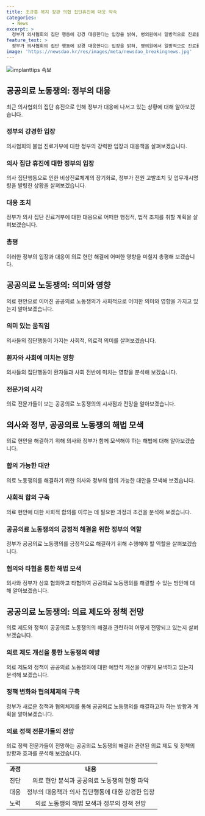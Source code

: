 ```yaml
---
title: 조규홍 복지 장관 의협 집단휴진에 대응 약속
categories:
  - News
excerpt: >
  정부가 의사협회의 집단 행동에 강경 대응한다는 입장을 밝혀, 병의원에서 일방적으로 진료를 취소할 경우 전원 고발조치를 취할 방침이다. 보건복지부 장관은 집단 진료거부를 법률에 위배되는 것으로 지적하며, 건설적 대화와 합리적 토론을 통해 문제를 해결해야 한다고 강조했다. 또한 정부는 의료기관에 대한 엄정한 조치를 취할 예정이며, 불법 집단 진료거부에 대한 강력한 대응과 경찰 수사를 통한 조치를 검토 중이다. 또한 비상진료체계를 강화하고, 의료 이용에 불편을 초래하는 경우 의협에 대한 조치도 검토 중이다.
feature_text: >
  정부가 의사협회의 집단 행동에 강경 대응한다는 입장을 밝혀, 병의원에서 일방적으로 진료를 취소할 경우 전원 고발조치를 취할 방침이다. 보건복지부 장관은 집단 진료거부를 법률에 위배되는 것으로 지적하며, 건설적 대화와 합리적 토론을 통해 문제를 해결해야 한다고 강조했다. 또한 정부는 의료기관에 대한 엄정한 조치를 취할 예정이며, 불법 집단 진료거부에 대한 강력한 대응과 경찰 수사를 통한 조치를 검토 중이다. 또한 비상진료체계를 강화하고, 의료 이용에 불편을 초래하는 경우 의협에 대한 조치도 검토 중이다.
image: 'https://newsdao.kr/res/images/meta/newsdao_breakingnews.jpg'
---
```


<p><img src="https://newsdao.kr/res/images/meta/newsdao_breakingnews.jpg" alt="implanttips 속보" /></p>

<h2 data-ke-size="size26">공공의료 노동쟁의: 정부의 대응</h2>

<p data-ke-size="size16">최근 의사협회의 집단 휴진으로 인해 정부가 대응에 나서고 있는 상황에 대해 알아보겠습니다.</p>

<h3>정부의 강경한 입장</h3>

<p data-ke-size="size16">의사협회의 불법 진료거부에 대한 정부의 강력한 입장과 대응책을 살펴보겠습니다.</p>

<h3>의사 집단 휴진에 대한 정부의 입장</h3>

<p data-ke-size="size16">의사 집단행동으로 인한 비상진료체계의 장기화로, 정부가 전원 고발조치 및 업무개시명령을 발령한 상황을 살펴보겠습니다.</p>

<h3>대응 조치</h3>

<p data-ke-size="size16">정부가 의사 집단 진료거부에 대한 대응으로 어떠한 행정적, 법적 조치를 취할 계획을 살펴보겠습니다.</p>

<h3>총평</h3>

<p data-ke-size="size16">이러한 정부의 입장과 대응이 의료 현안 해결에 어떠한 영향을 미칠지 총평해 보겠습니다.</p>

<h2 data-ke-size="size26">공공의료 노동쟁의: 의미와 영향</h2>

<p data-ke-size="size16">의료 현안으로 이어진 공공의료 노동쟁의가 사회적으로 어떠한 의미와 영향을 가지고 있는지 알아보겠습니다.</p>

<h3>의미 있는 움직임</h3>

<p data-ke-size="size16">의사들의 집단행동이 가지는 사회적, 의료적 의미를 살펴보겠습니다.</p>

<h3>환자와 사회에 미치는 영향</h3>

<p data-ke-size="size16">의사들의 집단행동이 환자들과 사회 전반에 미치는 영향을 분석해 보겠습니다.</p>

<h3>전문가의 시각</h3>

<p data-ke-size="size16">의료 전문가들이 보는 공공의료 노동쟁의의 시사점과 전망을 알아보겠습니다.</p>

<h2 data-ke-size="size26">의사와 정부, 공공의료 노동쟁의 해법 모색</h2>

<p data-ke-size="size16">의료 현안을 해결하기 위해 의사와 정부가 함께 모색해야 하는 해법에 대해 알아보겠습니다.</p>

<h3>합의 가능한 대안</h3>

<p data-ke-size="size16">의료 노동쟁의를 해결하기 위한 의사와 정부의 합의 가능한 대안을 모색해 보겠습니다.</p>

<h3>사회적 합의 구축</h3>

<p data-ke-size="size16">의료 현안에 대한 사회적 합의를 이루는 데 필요한 과정과 조건을 분석해 보겠습니다.</p>

<h3>공공의료 노동쟁의의 긍정적 해결을 위한 정부의 역할</h3>

<p data-ke-size="size16">정부가 공공의료 노동쟁의를 긍정적으로 해결하기 위해 수행해야 할 역할을 살펴보겠습니다.</p>

<h3>협의와 타협을 통한 해법 모색</h3>

<p data-ke-size="size16">의사와 정부가 상호 협의하고 타협하여 공공의료 노동쟁의를 해결할 수 있는 방안에 대해 알아보겠습니다.</p>

<h2 data-ke-size="size26">공공의료 노동쟁의: 의료 제도와 정책 전망</h2>

<p data-ke-size="size16">의료 제도와 정책이 공공의료 노동쟁의의 해결과 관련하여 어떻게 전망되고 있는지 살펴보겠습니다.</p>

<h3>의료 제도 개선을 통한 노동쟁의 예방</h3>

<p data-ke-size="size16">의료 제도와 정책이 공공의료 노동쟁의에 대한 예방적 개선을 어떻게 모색하고 있는지 분석해 보겠습니다.</p>

<h3>정책 변화와 협의체제의 구축</h3>

<p data-ke-size="size16">정부가 새로운 정책과 협의체제를 통해 공공의료 노동쟁의를 해결하고자 하는 방향과 계획을 알아보겠습니다.</p>

<h3>의료 정책 전문가들의 전망</h3>

<p data-ke-size="size16">의료 정책 전문가들이 전망하는 공공의료 노동쟁의 해결과 관련된 의료 제도 및 정책의 방향과 효과를 분석해 보겠습니다.</p>

<table>
  <tbody>
    <tr>
      <td style="text-align: center; height: 17px;"><b>과정</b></td>
      <td style="text-align: center; height: 17px;"><b>내용</b></td>
    </tr>
    <tr>
      <td style="text-align: center; height: 17px;">진단</td>
      <td style="text-align: center; height: 17px;">의료 현안 분석과 공공의료 노동쟁의 현황 파악</td>
    </tr>
    <tr>
      <td style="text-align: center; height: 17px;">대응</td>
      <td style="text-align: center; height: 17px;">정부의 대응책과 의사 집단행동에 대한 강경한 입장</td>
    </tr>
    <tr>
      <td style="text-align: center; height: 17px;">노력</td>
      <td style="text-align: center; height: 17px;">의료 노동쟁의 해법 모색과 정부의 정책 전망</td>
    </tr>
  </tbody>
</table>

<p data-ke-size="size16">&nbsp;</p>

